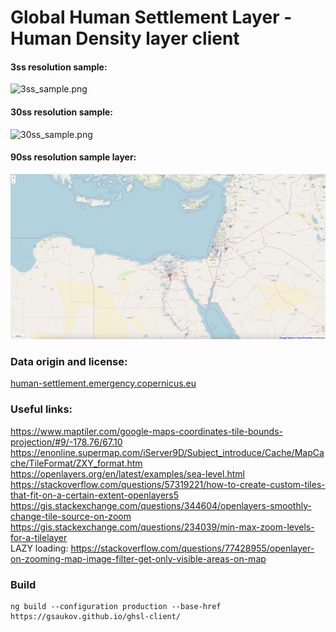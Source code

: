 # Global Human Settlement Layer - Human Density layer client

#### 3ss resolution sample:
![3ss_sample.png](misc/3ss_sample.png)

#### 30ss resolution sample:
![30ss_sample.png](misc/30ss_sample.png)

#### 90ss resolution sample layer:
![90ss_sample.png](misc/90ss_sample.png)

### Data origin and license:
[human-settlement.emergency.copernicus.eu](https://human-settlement.emergency.copernicus.eu/download.php?ds=pop)  

### Useful links:
https://www.maptiler.com/google-maps-coordinates-tile-bounds-projection/#9/-178.76/67.10  
https://enonline.supermap.com/iServer9D/Subject_introduce/Cache/MapCache/TileFormat/ZXY_format.htm  
https://openlayers.org/en/latest/examples/sea-level.html  
https://stackoverflow.com/questions/57319221/how-to-create-custom-tiles-that-fit-on-a-certain-extent-openlayers5  
https://gis.stackexchange.com/questions/344604/openlayers-smoothly-change-tile-source-on-zoom  
https://gis.stackexchange.com/questions/234039/min-max-zoom-levels-for-a-tilelayer  
LAZY loading: https://stackoverflow.com/questions/77428955/openlayer-on-zooming-map-image-filter-get-only-visible-areas-on-map  

### Build
```
ng build --configuration production --base-href https://gsaukov.github.io/ghsl-client/
```
